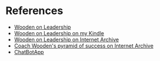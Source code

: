# References

- [Wooden on Leadership](https://www.amazon.com/Wooden-Leadership-Create-Winning-Organization/dp/0071453393/ref=sr_1_1?crid=2T78KXOP84OH2&dib=eyJ2IjoiMSJ9.zyuFMcwayP6mH8IqMxIzRmGpDUMboSZu9jE1OUteywE-liYe6ajIY1iwrV-lRMXq56z4Gvq3XgfnRb3DW0Zr-9USajf6cLt1eSupPzdO9BIm64bu_gvHe9DQePrXd8m73FUg6M9vXAtXg1UeePsBVcUA_LTu5nfA7Ybz-KAKk5rl4NXdBb48HqNKobwIekGel_Ji1NUINhKvGuf_2X-fBsoIi_pGPRSMxpG7bHmHPfg.3w7uRK8QNv8PbDn0O_7RxXBnT_b5JoNBR0n2sY_CU8I&dib_tag=se&keywords=Wooden+on+Leadership&qid=1733563439&sprefix=wooden+on+leadership%2Caps%2C294&sr=8-1)
- [Wooden on Leadership on my Kindle](https://read.amazon.com/?asin=B000SEHJHK&ref_=kwl_kr_iv_rec_7)
- [Wooden on Leadership on Internet Archive](https://archive.org/details/woodenonleadersh0000wood)
- [Coach Wooden's pyramid of success on Internet Archive](https://archive.org/details/isbn_9780830737185)
- [ChatBotApp](https://chatbotapp.ai/)
